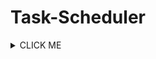 # Task-Scheduler

<details><summary>CLICK ME</summary>
<p>

#### We can hide anything, even code!

    ```python
      print("Hello World")
    ```

</p>
</details>
